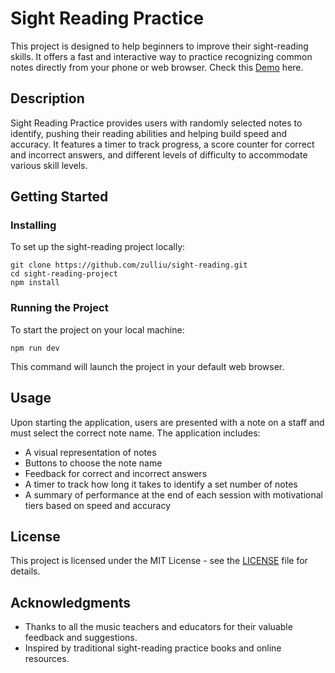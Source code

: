# Sight Reading Practice

This project is designed to help beginners to improve their sight-reading skills. It offers a fast and interactive way to practice recognizing common notes directly from your phone or web browser. Check this [Demo](http://ec2-13-52-185-193.us-west-1.compute.amazonaws.com:3156/) here.

## Description

Sight Reading Practice provides users with randomly selected notes to identify, pushing their reading abilities and helping build speed and accuracy. It features a timer to track progress, a score counter for correct and incorrect answers, and different levels of difficulty to accommodate various skill levels.

## Getting Started

### Installing

To set up the sight-reading project locally:

```
git clone https://github.com/zulliu/sight-reading.git
cd sight-reading-project
npm install
```

### Running the Project

To start the project on your local machine:

```
npm run dev
```

This command will launch the project in your default web browser.

## Usage

Upon starting the application, users are presented with a note on a staff and must select the correct note name. The application includes:

- A visual representation of notes
- Buttons to choose the note name
- Feedback for correct and incorrect answers
- A timer to track how long it takes to identify a set number of notes
- A summary of performance at the end of each session with motivational tiers based on speed and accuracy

## License

This project is licensed under the MIT License - see the [LICENSE](LICENSE.txt) file for details.

## Acknowledgments

- Thanks to all the music teachers and educators for their valuable feedback and suggestions.
- Inspired by traditional sight-reading practice books and online resources.
